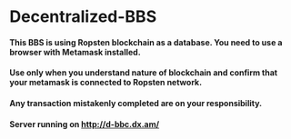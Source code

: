 # Decentralized-BBS
#### This BBS is using Ropsten blockchain as a database. You need to use a browser with Metamask installed. 
#### Use only when you understand nature of blockchain and confirm that your metamask is connected to Ropsten network. 
#### Any transaction mistakenly completed are on your responsibility. 
#### Server running on http://d-bbc.dx.am/
